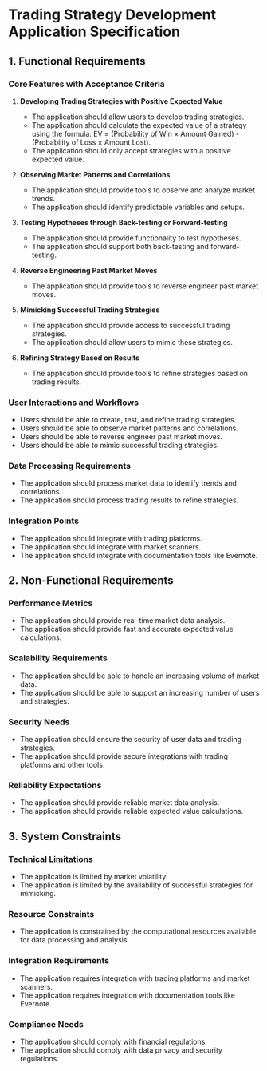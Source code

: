 # Trading Strategy Development Application Specification

## 1. Functional Requirements

### Core Features with Acceptance Criteria
1. **Developing Trading Strategies with Positive Expected Value**
   - The application should allow users to develop trading strategies.
   - The application should calculate the expected value of a strategy using the formula: EV = (Probability of Win × Amount Gained) - (Probability of Loss × Amount Lost).
   - The application should only accept strategies with a positive expected value.

2. **Observing Market Patterns and Correlations**
   - The application should provide tools to observe and analyze market trends.
   - The application should identify predictable variables and setups.

3. **Testing Hypotheses through Back-testing or Forward-testing**
   - The application should provide functionality to test hypotheses.
   - The application should support both back-testing and forward-testing.

4. **Reverse Engineering Past Market Moves**
   - The application should provide tools to reverse engineer past market moves.

5. **Mimicking Successful Trading Strategies**
   - The application should provide access to successful trading strategies.
   - The application should allow users to mimic these strategies.

6. **Refining Strategy Based on Results**
   - The application should provide tools to refine strategies based on trading results.

### User Interactions and Workflows
- Users should be able to create, test, and refine trading strategies.
- Users should be able to observe market patterns and correlations.
- Users should be able to reverse engineer past market moves.
- Users should be able to mimic successful trading strategies.

### Data Processing Requirements
- The application should process market data to identify trends and correlations.
- The application should process trading results to refine strategies.

### Integration Points
- The application should integrate with trading platforms.
- The application should integrate with market scanners.
- The application should integrate with documentation tools like Evernote.

## 2. Non-Functional Requirements

### Performance Metrics
- The application should provide real-time market data analysis.
- The application should provide fast and accurate expected value calculations.

### Scalability Requirements
- The application should be able to handle an increasing volume of market data.
- The application should be able to support an increasing number of users and strategies.

### Security Needs
- The application should ensure the security of user data and trading strategies.
- The application should provide secure integrations with trading platforms and other tools.

### Reliability Expectations
- The application should provide reliable market data analysis.
- The application should provide reliable expected value calculations.

## 3. System Constraints

### Technical Limitations
- The application is limited by market volatility.
- The application is limited by the availability of successful strategies for mimicking.

### Resource Constraints
- The application is constrained by the computational resources available for data processing and analysis.

### Integration Requirements
- The application requires integration with trading platforms and market scanners.
- The application requires integration with documentation tools like Evernote.

### Compliance Needs
- The application should comply with financial regulations.
- The application should comply with data privacy and security regulations.